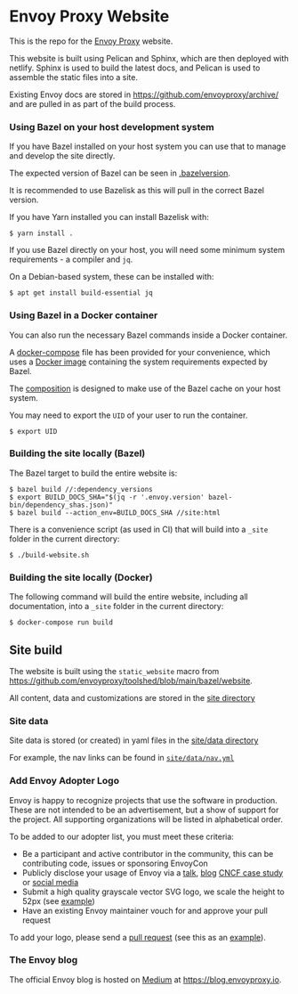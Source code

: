 # Envoy Proxy Website

This is the repo for the [Envoy Proxy](https://www.envoyproxy.io) website.

This website is built using Pelican and Sphinx, which are then deployed
with netlify. Sphinx is used to build the latest docs, and Pelican is used to assemble the
static files into a site.

Existing Envoy docs are stored in https://github.com/envoyproxy/archive/ and are pulled in as part of the
build process.

### Using Bazel on your host development system

If you have Bazel installed on your host system you can use that to manage and develop
the site directly.

The expected version of Bazel can be seen in [.bazelversion](.bazelversion).

It is recommended to use Bazelisk as this will pull in the correct Bazel version.

If you have Yarn installed you can install Bazelisk with:

```console
$ yarn install .
```

If you use Bazel directly on your host, you will need some minimum system requirements - a compiler and `jq`.

On a Debian-based system, these can be installed with:

```console
$ apt get install build-essential jq
```

### Using Bazel in a Docker container

You can also run the necessary Bazel commands inside a Docker container.

A [docker-compose](docker-compose.yml) file has been provided for your convenience, which uses a [Docker image](docker/Dockerfile) containing the system requirements expected by Bazel.

The [composition](docker-compose.yml) is designed to make use of the Bazel cache on your host system.

You may need to export the `UID` of your user to run the container.

```console
$ export UID
```

### Building the site locally (Bazel)

The Bazel target to build the entire website is:

```console
$ bazel build //:dependency_versions
$ export BUILD_DOCS_SHA="$(jq -r '.envoy.version' bazel-bin/dependency_shas.json)"
$ bazel build --action_env=BUILD_DOCS_SHA //site:html
```

There is a convenience script (as used in CI) that will build into a `_site` folder in the current
directory:

```console
$ ./build-website.sh
```

### Building the site locally (Docker)

The following command will build the entire website, including all documentation, into a `_site` folder in the current
directory:

```console
$ docker-compose run build
```

## Site build

The website is built using the `static_website` macro from https://github.com/envoyproxy/toolshed/blob/main/bazel/website.

All content, data and customizations are stored in the [site directory](https://github.com/envoyproxy/envoy-website/tree/main/site)

### Site data

Site data is stored (or created) in yaml files in the [site/data directory](./site/data)

For example, the nav links can be found in [`site/data/nav.yml`](./site/data/nav.yml)

### Add Envoy Adopter Logo

Envoy is happy to recognize projects that use the software in production. These are not intended to be an advertisement, but a
show of support for the project. All supporting organizations will be listed in alphabetical order.

To be added to our adopter list, you must meet these criteria:

*   Be a participant and active contributor in the community, this can be contributing code, issues or sponsoring EnvoyCon
*   Publicly disclose your usage of Envoy via a [talk](https://www.youtube.com/watch?v=4x5WjxAMvKY), [blog](https://monzo.com/blog/2019/04/03/deploying-envoy-proxy) [CNCF case study](https://www.cncf.io/newsroom/case-studies/?_sft_cstudies_project=envoy) or [social media](https://twitter.com/suhailpatel/status/1113425967144476672)
*   Submit a high quality grayscale vector SVG logo, we scale the height to 52px (see [example](https://d33wubrfki0l68.cloudfront.net/c814eec20d8e4de39697c7b5790284babe86b248/d1091/img/logos/lyft.svg))
*   Have an existing Envoy maintainer vouch for and approve your pull request

To add your logo, please send a [pull request](https://github.com/envoyproxy/envoy-website) (see this as an
[example](https://github.com/envoyproxy/envoy-website/pull/102)).

### The Envoy blog

The official Envoy blog is hosted on [Medium](https://medium.com) at https://blog.envoyproxy.io.
